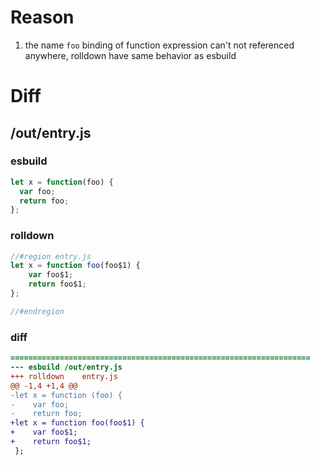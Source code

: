 # Reason
1. the name `foo` binding of function expression can't not referenced anywhere, rolldown have same behavior as esbuild
# Diff
## /out/entry.js
### esbuild
```js
let x = function(foo) {
  var foo;
  return foo;
};
```
### rolldown
```js
//#region entry.js
let x = function foo(foo$1) {
	var foo$1;
	return foo$1;
};

//#endregion
```
### diff
```diff
===================================================================
--- esbuild	/out/entry.js
+++ rolldown	entry.js
@@ -1,4 +1,4 @@
-let x = function (foo) {
-    var foo;
-    return foo;
+let x = function foo(foo$1) {
+    var foo$1;
+    return foo$1;
 };

```